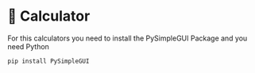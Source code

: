 # 🧾 Calculator

For this calculators you need to install the PySimpleGUI Package and you need Python

```py
pip install PySimpleGUI
```
